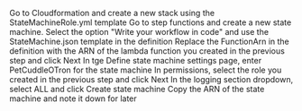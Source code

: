 Go to Cloudformation and create a new stack using the StateMachineRole.yml template
Go to step functions and create a new state machine. Select the option "Write your workflow in code" and  use the StateMachine.json template in the definition
Replace the FunctionArn in the definition with the ARN of the lambda function you created in the previous step and click Next
In tge Define state machine settings page, enter PetCuddleOTron for the state machine
In permissions, select the role you created in the previous step and click Next
In the logging section dropdown, select ALL and click Create state machine
Copy the ARN of the state machine and note it down for later